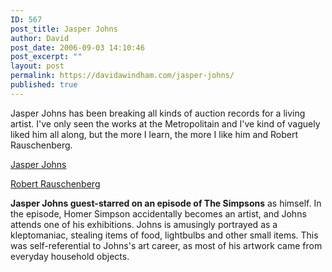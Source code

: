 ```yaml
---
ID: 567
post_title: Jasper Johns
author: David
post_date: 2006-09-03 14:10:46
post_excerpt: ""
layout: post
permalink: https://davidawindham.com/jasper-johns/
published: true
---
```

Jasper Johns has been breaking all kinds of auction records for a living artist.
I've only seen the works at the Metropolitain and I've kind of vaguely liked him all along, but the more I learn, the more I like him and Robert Rauschenberg.

<a href="http://en.wikipedia.org/wiki/Jasper_Johns">Jasper Johns</a>

<a href="http://en.wikipedia.org/wiki/Robert_Rauschenberg">Robert Rauschenberg</a>

<strong>Jasper Johns guest-starred on an episode of The Simpsons</strong> as himself. In the episode, Homer Simpson accidentally becomes an artist, and Johns attends one of his exhibitions. Johns is amusingly portrayed as a kleptomaniac, stealing items of food, lightbulbs and other small items. This was self-referential to Johns's art career, as most of his artwork came from everyday household objects.

